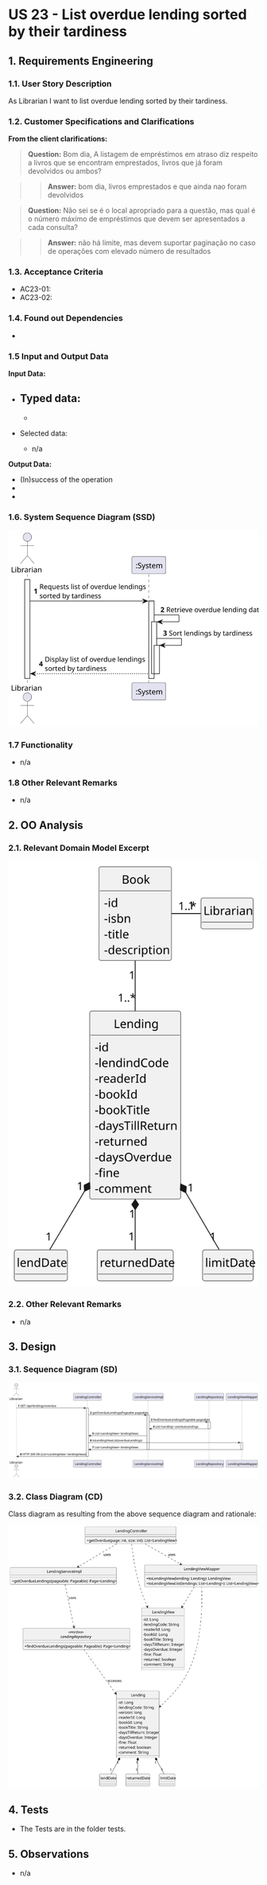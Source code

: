 # US 23 - List overdue lending sorted by their tardiness

## 1. Requirements Engineering

### 1.1. User Story Description

As Librarian I want to list overdue lending sorted by their tardiness.

### 1.2. Customer Specifications and Clarifications 

**From the client clarifications:**

> **Question:** Bom dia,
A listagem de empréstimos em atraso diz respeito a livros que se encontram emprestados, livros que já foram devolvidos ou ambos?

> > **Answer:** bom dia,
livros emprestados e que ainda nao foram devolvidos


> **Question:** Não sei se é o local apropriado para a questão, mas qual é o número máximo de empréstimos que devem ser apresentados a cada consulta?

> > **Answer:** não há limite, mas devem suportar paginação no caso de operações com elevado número de resultados


### 1.3. Acceptance Criteria

- AC23-01:  
- AC23-02:

### 1.4. Found out Dependencies

- 

### 1.5 Input and Output Data

**Input Data:**

- Typed data:
    - 
    - 

- Selected data:
    - n/a

**Output Data:**

- (In)success of the operation
- 
- 

### 1.6. System Sequence Diagram (SSD)

![US23-SSD](US23-SSD.svg)

### 1.7 Functionality

- n/a

### 1.8 Other Relevant Remarks

- n/a

## 2. OO Analysis

### 2.1. Relevant Domain Model Excerpt 

![US23-DM](US23-DM.svg)

### 2.2. Other Relevant Remarks

- n/a

## 3. Design

### 3.1. Sequence Diagram (SD)

![US23-SD](US23-SD.svg)

### 3.2. Class Diagram (CD)

Class diagram as resulting from the above sequence diagram and rationale:

![US23-CD](US23-CD.svg)

## 4. Tests

- The Tests are in the folder tests.

## 5. Observations

- n/a

